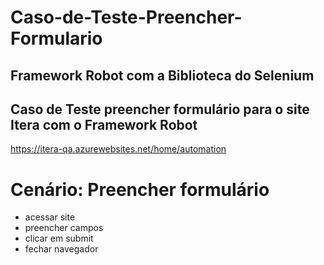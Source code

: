 # Caso-de-Teste-Preencher-Formulario

<h2>Framework Robot com a Biblioteca do Selenium</h2>

<h2>Caso de Teste preencher formulário para o site Itera com o Framework Robot</h2>
<a href="https://itera-qa.azurewebsites.net/home/automation" target="_blank">https://itera-qa.azurewebsites.net/home/automation</a>

<h1>Cenário: Preencher formulário</h1>
<ul>
    <li>acessar site</li>
    <li> preencher campos</li>
    <li> clicar em submit</li>
    <li>fechar navegador</li>
    </ul>
